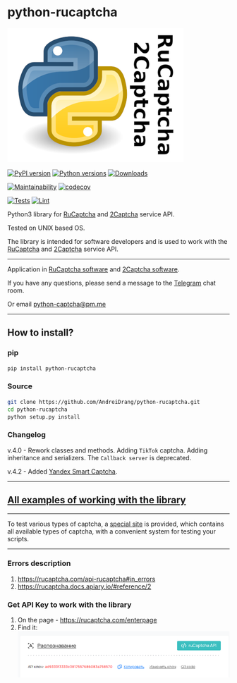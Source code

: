 # python-rucaptcha


![](files/RuCaptcha.png)

[![PyPI version](https://badge.fury.io/py/python-rucaptcha.svg)](https://badge.fury.io/py/python-rucaptcha)
[![Python versions](https://img.shields.io/pypi/pyversions/python-rucaptcha.svg?logo=python&logoColor=FBE072)](https://badge.fury.io/py/python-rucaptcha)
[![Downloads](https://pepy.tech/badge/python-rucaptcha/month)](https://pepy.tech/project/python-rucaptcha)

[![Maintainability](https://api.codeclimate.com/v1/badges/aec93bb04a277cf0dde9/maintainability)](https://codeclimate.com/github/AndreiDrang/python-rucaptcha/maintainability)
[![codecov](https://codecov.io/gh/AndreiDrang/python-rucaptcha/branch/master/graph/badge.svg?token=doybTUCfbD)](https://codecov.io/gh/AndreiDrang/python-rucaptcha)

[![Tests](https://github.com/AndreiDrang/python-rucaptcha/actions/workflows/test.yml/badge.svg?branch=master)](https://github.com/AndreiDrang/python-rucaptcha/actions/workflows/test.yml)
[![Lint](https://github.com/AndreiDrang/python-rucaptcha/actions/workflows/lint.yml/badge.svg?branch=master)](https://github.com/AndreiDrang/python-rucaptcha/actions/workflows/lint.yml)

Python3 library for [RuCaptcha](https://rucaptcha.com/) and [2Captcha](https://2captcha.com/) service API.

Tested on UNIX based OS.

The library is intended for software developers and is used to work with the [RuCaptcha](https://rucaptcha.com/) and [2Captcha](https://2captcha.com/) service API.

***

Application in [RuCaptcha software](https://rucaptcha.com/software/python-rucaptcha) and [2Captcha software](https://2captcha.com/software/python-rucaptcha).

If you have any questions, please send a message to the [Telegram](https://t.me/pythoncaptcha) chat room.

Or email python-captcha@pm.me

***


## How to install?

### pip

```bash
pip install python-rucaptcha
```

### Source
```bash
git clone https://github.com/AndreiDrang/python-rucaptcha.git
cd python-rucaptcha
python setup.py install
```
### Changelog

v.4.0 - Rework classes and methods. Adding `TikTok` captcha. Adding inheritance and serializers. The `Callback server` is deprecated.

v.4.2 - Added [Yandex Smart Captcha](https://rucaptcha.com/api-rucaptcha#yandex).

***

## [All examples of working with the library](src/examples)

***

To test various types of captcha, a [special site](https://pythoncaptcha.xyz/) is provided, which contains all available types of captcha, with a convenient system for testing your scripts.

***

### Errors description

1. https://rucaptcha.com/api-rucaptcha#in_errors
2. https://rucaptcha.docs.apiary.io/#reference/2

### Get API Key to work with the library
1. On the page - https://rucaptcha.com/enterpage
2. Find it: ![img.png](files/img.png)
